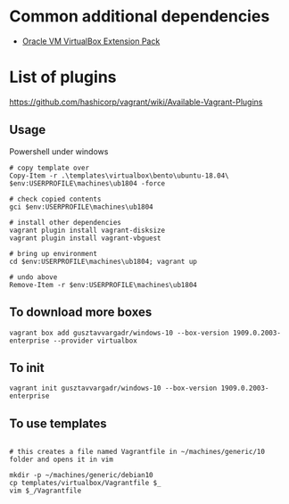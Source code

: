 
# Common additional dependencies 
 - [Oracle VM VirtualBox Extension Pack](https://www.virtualbox.org/wiki/Downloads)

# List of plugins
https://github.com/hashicorp/vagrant/wiki/Available-Vagrant-Plugins

## Usage

Powershell under windows
```
# copy template over
Copy-Item -r .\templates\virtualbox\bento\ubuntu-18.04\ $env:USERPROFILE\machines\ub1804 -force

# check copied contents
gci $env:USERPROFILE\machines\ub1804

# install other dependencies
vagrant plugin install vagrant-disksize
vagrant plugin install vagrant-vbguest

# bring up environment
cd $env:USERPROFILE\machines\ub1804; vagrant up

# undo above
Remove-Item -r $env:USERPROFILE\machines\ub1804
```

## To download more boxes
```
vagrant box add gusztavvargadr/windows-10 --box-version 1909.0.2003-enterprise --provider virtualbox
```

## To init
```
vagrant init gusztavvargadr/windows-10 --box-version 1909.0.2003-enterprise
```

## To use templates
```

# this creates a file named Vagrantfile in ~/machines/generic/10 folder and opens it in vim

mkdir -p ~/machines/generic/debian10
cp templates/virtualbox/Vagrantfile $_
vim $_/Vagrantfile 
```
